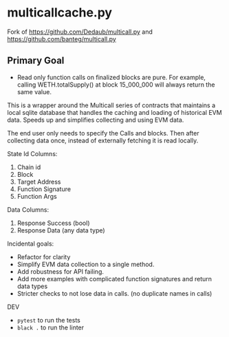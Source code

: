 # multicallcache.py

Fork of https://github.com/Dedaub/multicall.py and https://github.com/banteg/multicall.py

## Primary Goal

- Read only function calls on finalized blocks are pure. For example, calling WETH.totalSupply() at block 15_000_000 will always return the same value. 

This is a wrapper around the Multicall series of contracts that maintains a local sqlite database that handles the caching and loading of historical EVM data. Speeds up and simplifies collecting and using EVM data. 


The end user only needs to specify the Calls and blocks. Then after collecting data once, instead of externally fetching it is read locally. 


State Id Columns:
1. Chain id
2. Block
3. Target Address
4. Function Signature
5. Function Args


Data Columns:
1. Response Success (bool)
2. Response Data (any data type)


Incidental goals:
- Refactor for clarity
- Simplify EVM data collection to a single method. 
- Add robustness for API failing. 
- Add more examples with complicated function signatures and return data types
- Stricter checks to not lose data in calls. (no duplicate names in calls)


DEV
- `pytest` to run the tests
- `black .`  to run the linter